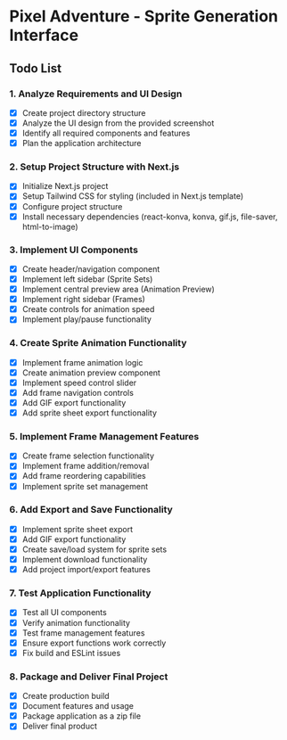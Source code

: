 # Pixel Adventure - Sprite Generation Interface

## Todo List

### 1. Analyze Requirements and UI Design
- [x] Create project directory structure
- [x] Analyze the UI design from the provided screenshot
- [x] Identify all required components and features
- [x] Plan the application architecture

### 2. Setup Project Structure with Next.js
- [x] Initialize Next.js project
- [x] Setup Tailwind CSS for styling (included in Next.js template)
- [x] Configure project structure
- [x] Install necessary dependencies (react-konva, konva, gif.js, file-saver, html-to-image)

### 3. Implement UI Components
- [x] Create header/navigation component
- [x] Implement left sidebar (Sprite Sets)
- [x] Implement central preview area (Animation Preview)
- [x] Implement right sidebar (Frames)
- [x] Create controls for animation speed
- [x] Implement play/pause functionality

### 4. Create Sprite Animation Functionality
- [x] Implement frame animation logic
- [x] Create animation preview component
- [x] Implement speed control slider
- [x] Add frame navigation controls
- [x] Add GIF export functionality
- [x] Add sprite sheet export functionality

### 5. Implement Frame Management Features
- [x] Create frame selection functionality
- [x] Implement frame addition/removal
- [x] Add frame reordering capabilities
- [x] Implement sprite set management

### 6. Add Export and Save Functionality
- [x] Implement sprite sheet export
- [x] Add GIF export functionality
- [x] Create save/load system for sprite sets
- [x] Implement download functionality
- [x] Add project import/export features

### 7. Test Application Functionality
- [x] Test all UI components
- [x] Verify animation functionality
- [x] Test frame management features
- [x] Ensure export functions work correctly
- [x] Fix build and ESLint issues

### 8. Package and Deliver Final Project
- [x] Create production build
- [x] Document features and usage
- [x] Package application as a zip file
- [x] Deliver final product

